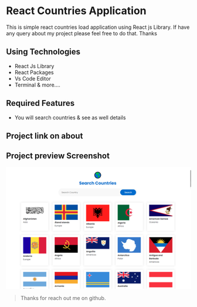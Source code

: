 # React Countries Application

This is simple react countries load application using React js Library. If have any query about my project please feel free to do that. Thanks

## Using Technologies

- React Js Library
- React Packages
- Vs Code Editor
- Terminal
  & more....

## Required Features

- You will search countries & see as well details

## Project link on about

## Project preview Screenshot

![imageScreenshot](./preview.png)

> Thanks for reach out me on github.
